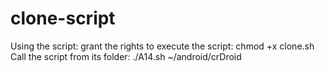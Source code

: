 # clone-script
Using the script:
grant the rights to execute the script: chmod +x clone.sh
Call the script from its folder: ./A14.sh ~/android/crDroid
